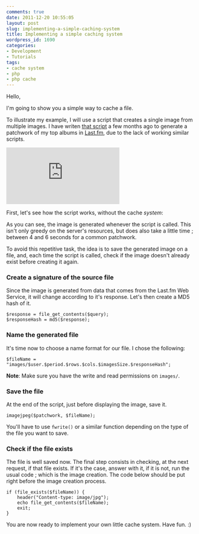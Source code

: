 ```yaml
---
comments: true
date: 2011-12-20 10:55:05
layout: post
slug: implementing-a-simple-caching-system
title: Implementing a simple caching system
wordpress_id: 1690
categories:
- Development
- Tutorials
tags:
- cache system
- php
- php cache
---
```


Hello, 

I'm going to show you a simple way to cache a file. 

To illustrate my example, I will use a script that creates a single image from multiple images. 
I have writen [that script](https://github.com/Dinduks/Lastfm-Top-Albums) a few months ago to generate a patchwork of my top albums in [Last.fm](http://www.lastfm.com/user/Dinduks), due to the lack of working similar scripts. 




[
![Dinduks' Top Albums](http://lastfmtopalbums.dinduks.com/patchwork.php?user=Dinduks&period=3month&rows=2&cols=2&imageSize=200)
](http://lastfmtopalbums.dinduks.com/)




First, let's see how the script works, without the cache _system_: 



As you can see, the image is generated whenever the script is called. This isn't only greedy on the server's resources, but does also take a little time ; between 4 and 6 seconds for a common patchwork.

To avoid this repetitive task, the idea is to save the generated image on a file, and, each time the script is called, check if the image doesn't already exist before creating it again. 



### Create a signature of the source file


Since the image is generated from data that comes from the Last.fm Web Service, it will change according to it's response. Let's then create a MD5 hash of it.

    
    
    $response = file_get_contents($query);
    $responseHash = md5($response);
    





### Name the generated file


It's time now to choose a name format for our file. I chose the following:

    
    
    $fileName = "images/$user.$period.$rows.$cols.$imagesSize.$responseHash";
    



**Note**: Make sure you have the write and read permissions on `images/`.



### Save the file


At the end of the script, just before displaying the image, save it.

    
    
    imagejpeg($patchwork, $fileName);
    


You'll have to use `fwrite()` or a similar function depending on the type of the file you want to save.



### Check if the file exists 


The file is well saved now. 
The final step consists in checking, at the next request, if that file exists. If it's the case, answer with it, if it is not, run the usual code ; which is the image creation. 
The code below should be put right before the image creation process.

    
    
    if (file_exists($fileName)) {
        header("Content-type: image/jpg");
        echo file_get_contents($fileName);
        exit;
    }
    



You are now ready to implement your own little cache system. Have fun. :)
